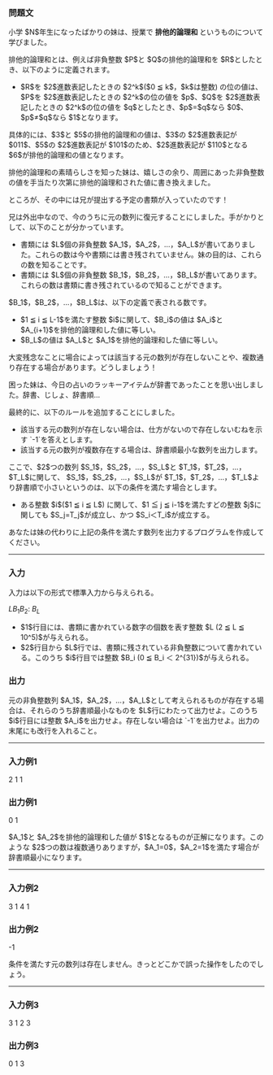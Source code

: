 
<div>

<div>

<div>

<section>

### **問題文**

<p>
小学 $N$年生になったばかりの妹は、授業で 
	
<strong>
排他的論理和
</strong>
というものについて学びました。

</p>

<p>
排他的論理和とは、例えば非負整数 $P$と $Q$の排他的論理和を $R$としたとき、以下のように定義されます。
</p>

<ul>

<li>
$R$を $2$進数表記したときの $2^k$($0 ≦ k$，$k$は整数) の位の値は、$P$を $2$進数表記したときの $2^k$の位の値を $p$、$Q$を $2$進数表記したときの $2^k$の位の値を $q$としたとき、$p$=$q$なら $0$、$p$≠$q$なら $1$となります。
</li>

</ul>

<p>
具体的には、$3$と $5$の排他的論理和の値は、$3$の $2$進数表記が $011$、$5$の $2$進数表記が $101$のため、$2$進数表記が $110$となる $6$が排他的論理和の値となります。
</p>

<p>
排他的論理和の素晴らしさを知った妹は、嬉しさの余り、周囲にあった非負整数の値を手当たり次第に排他的論理和された値に書き換えました。
</p>

<p>
ところが、その中には兄が提出する予定の書類が入っていたのです！
</p>

<p>
兄は外出中なので、今のうちに元の数列に復元することにしました。手がかりとして、以下のことが分かっています。
</p>

<ul>

<li>
書類には $L$個の非負整数 $A_1$，$A_2$，…，$A_L$が書いてありました。これらの数は今や書類には書き残されていません。妹の目的は、これらの数を知ることです。
</li>

<li>
書類には $L$個の非負整数 $B_1$，$B_2$，…，$B_L$が書いてあります。これらの数は書類に書き残されているので知ることができます。
</li>

</ul>

<p>
$B_1$，$B_2$，…，$B_L$は、以下の定義で表される数です。
</p>

<ul>

<li>
$1 ≦ i ≦ L-1$を満たす整数 $i$に関して、$B_i$の値は $A_i$と $A_{i+1}$を排他的論理和した値に等しい。
</li>

<li>
$B_L$の値は $A_L$と $A_1$を排他的論理和した値に等しい。
</li>

</ul>

<p>
大変残念なことに場合によっては該当する元の数列が存在しないことや、複数通り存在する場合があります。どうしましょう！
</p>

<p>
困った妹は、今日の占いのラッキーアイテムが辞書であったことを思い出しました。辞書、じしょ、辞書順…
</p>

<p>
最終的に、以下のルールを追加することにしました。
</p>

<ul>

<li>
該当する元の数列が存在しない場合は、仕方がないので存在しないむねを示す `-1`を答えとします。
</li>

<li>
該当する元の数列が複数存在する場合は、辞書順最小な数列を出力します。
</li>

</ul>

<p>
ここで、$2$つの数列 $S_1$，$S_2$，…，$S_L$と $T_1$，$T_2$，…，$T_L$に関して、 $S_1$，$S_2$，…，$S_L$が $T_1$，$T_2$，…，$T_L$より辞書順で小さいというのは、以下の条件を満たす場合とします。
</p>

<ul>

<li>
ある整数 $i$($1 ≦ i ≦ L$) に関して、$1 ≦ j ≦ i-1$を満たすどの整数 $j$に関しても $S_j=T_j$が成立し、かつ $S_i＜T_i$が成立する。
</li>

</ul>

<p>
あなたは妹の代わりに上記の条件を満たす数列を出力するプログラムを作成してください。
</p>

</section>

</div>

---

<div>

<div>

<section>

### **入力**

<p>
入力は以下の形式で標準入力から与えられる。
</p>

<div>

$L$$B_1$$B_2$:
$B_L$
</div>

<ul>

<li>
$1$行目には、書類に書かれている数字の個数を表す整数 $L (2 ≦ L ≦ 10^5)$が与えられる。
</li>

<li>
$2$行目から $L$行では、書類に残されている非負整数について書かれている。このうち $i$行目では整数 $B_i (0 ≦ B_i ＜ 2^{31})$が与えられる。
</li>

</ul>

</section>

</div>

<div>

<section>

### **出力**

<p>
元の非負整数列 $A_1$，$A_2$，…，$A_L$として考えられるものが存在する場合は、それらのうち辞書順最小なものを $L$行にわたって出力せよ。このうち $i$行目には整数 $A_i$を出力せよ。存在しない場合は `-1`を出力せよ。出力の末尾にも改行を入れること。
</p>

</section>

</div>

</div>

---

<div>

<section>

### **入力例1**

<div>

2
1
1

</div>

</section>

</div>

<div>

<section>

### **出力例1**

<div>

0
1

</div>

<p>
$A_1$と $A_2$を排他的論理和した値が $1$となるものが正解になります。このような $2$つの数は複数通りありますが，$A_1=0$，$A_2=1$を満たす場合が辞書順最小になります。
</p>

</section>

</div>

---

<div>

<section>

### **入力例2**

<div>

3
1
4
1

</div>

</section>

</div>

<div>

<section>

### **出力例2**

<div>

-1

</div>

<p>
条件を満たす元の数列は存在しません。きっとどこかで誤った操作をしたのでしょう。
</p>

</section>

</div>

---

<div>

<section>

### **入力例3**

<div>

3
1
2
3

</div>

</section>

</div>

<div>

<section>

### **出力例3**

<div>

0
1
3

</div>

</section>

</div>

</div>

</div>
